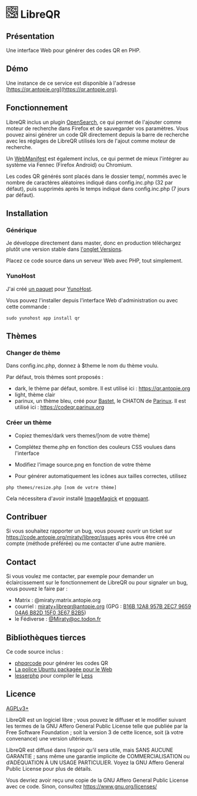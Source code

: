 # ![](themes/dark/icons/32.png) LibreQR

## Présentation

Une interface Web pour générer des codes QR en PHP.

## Démo

Une instance de ce service est disponible à l'adresse [https://qr.antopie.org](https://qr.antopie.org).

## Fonctionnement

LibreQR inclus un plugin [OpenSearch](https://developer.mozilla.org/docs/Web/OpenSearch), ce qui permet de l'ajouter comme moteur de recherche dans Firefox et de sauvegarder vos paramètres.
Vous pouvez ainsi générer un code QR directement depuis la barre de recherche avec les réglages de LibreQR utilisés lors de l'ajout comme moteur de recherche.

Un [WebManifest](https://developer.mozilla.org/docs/Web/Manifest) est également inclus, ce qui permet de mieux l'intégrer au système via Fennec (Firefox Android) ou Chromium.

Les codes QR générés sont placés dans le dossier temp/, nommés avec le nombre de caractères aléatoires indiqué dans config.inc.php (32 par défaut), puis supprimés après le temps indiqué dans config.inc.php (7 jours par défaut).

## Installation

### Générique

Je développe directement dans master, donc en production téléchargez plutôt une version stable dans [l'onglet Versions](https://code.antopie.org/miraty/libreqr/releases).

Placez ce code source dans un serveur Web avec PHP, tout simplement.

### YunoHost

J'ai créé [un paquet](https://code.antopie.org/miraty/qr_ynh/) pour [YunoHost](https://yunohost.org/).

Vous pouvez l'installer depuis l'interface Web d'administration ou avec cette commande :

```
sudo yunohost app install qr
```

## Thèmes

### Changer de thème

Dans config.inc.php, donnez à $theme le nom du thème voulu.

Par défaut, trois thèmes sont proposés :

* dark, le thème par défaut, sombre. Il est utilisé ici : <https://qr.antopie.org>
* light, thème clair
* parinux, un thème bleu, créé pour [Bastet](https://bastet.parinux.org), le CHATON de [Parinux](https://parinux.org). Il est utilisé ici : <https://codeqr.parinux.org>

### Créer un thème

* Copiez themes/dark vers themes/[nom de votre thème]
* Complétez theme.php en fonction des couleurs CSS voulues dans l'interface
* Modifiez l'image source.png en fonction de votre thème

* Pour générer automatiquement les icônes aux tailles correctes, utilisez

```
php themes/resize.php [nom de votre thème]
```

Cela nécessitera d'avoir installé [ImageMagick](https://imagemagick.org) et [pngquant](https://pngquant.org).

## Contribuer

Si vous souhaitez rapporter un bug, vous pouvez ouvrir un ticket sur <https://code.antopie.org/miraty/libreqr/issues> après vous être créé un compte (méthode préférée) ou me contacter d'une autre manière.

## Contact

Si vous voulez me contacter, par exemple pour demander un éclaircissement sur le fonctionnement de LibreQR ou pour signaler un bug, vous pouvez le faire par :

* Matrix : @miraty:matrix.antopie.org
* courriel : [miraty+libreqr@antopie.org](mailto:miraty+libreqr@antopie.org) (GPG : [B16B 12A8 957B 2EC7 9659 04A6 B82D 15F0 3E67 B2B5](https://miraty.antopie.org/B16B12A8957B2EC7965904A6B82D15F03E67B2B5.asc))
* le Fédiverse : [@Miraty@oc.todon.fr](https://oc.todon.fr/@Miraty)

## Bibliothèques tierces

Ce code source inclus :

* [phpqrcode](https://github.com/t0k4rt/phpqrcode) pour générer les codes QR
* [La police Ubuntu packagée pour le Web](https://github.com/earaujoassis/ubuntu-fontface)
* [lesserphp](https://github.com/MarcusSchwarz/lesserphp) pour compiler le [Less](http://lesscss.org)

## Licence

[AGPLv3+](https://code.antopie.org/miraty/libreqr/src/branch/master/LICENSE)

LibreQR est un logiciel libre ; vous pouvez le diffuser et le modifier suivant les termes de la GNU Affero General Public License telle que publiée par la Free Software Foundation ; soit la version 3 de cette licence, soit (à votre convenance) une version ultérieure.

LibreQR est diffusé dans l’espoir qu’il sera utile, mais SANS AUCUNE GARANTIE ; sans même une garantie implicite de COMMERCIALISATION ou d’ADÉQUATION À UN USAGE PARTICULIER. Voyez la GNU Affero General Public License pour plus de détails.

Vous devriez avoir reçu une copie de la GNU Affero General Public License avec ce code. Sinon, consultez <https://www.gnu.org/licenses/>

